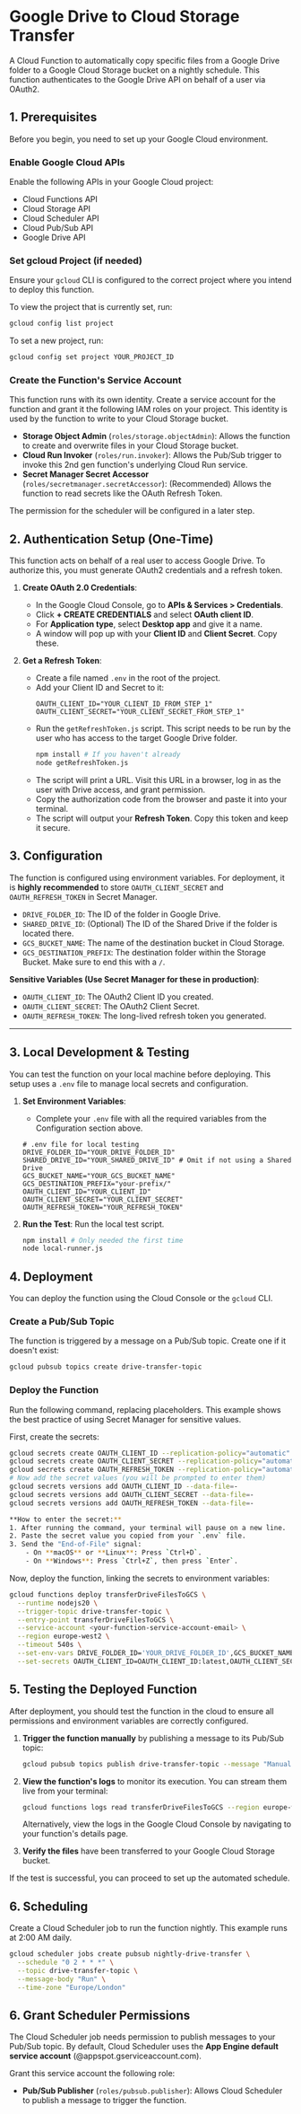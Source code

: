 # Google Drive to Cloud Storage Transfer

A Cloud Function to automatically copy specific files from a Google Drive folder to a Google Cloud Storage bucket on a nightly schedule.
This function authenticates to the Google Drive API on behalf of a user via OAuth2.

## 1. Prerequisites

Before you begin, you need to set up your Google Cloud environment.

### Enable Google Cloud APIs

Enable the following APIs in your Google Cloud project:
- Cloud Functions API
- Cloud Storage API
- Cloud Scheduler API
- Cloud Pub/Sub API
- Google Drive API

### Set gcloud Project (if needed)

Ensure your `gcloud` CLI is configured to the correct project where you intend to deploy this function.

To view the project that is currently set, run:
```bash
gcloud config list project
```

To set a new project, run:
```bash
gcloud config set project YOUR_PROJECT_ID
```

### Create the Function's Service Account

This function runs with its own identity. Create a service account for the function and grant it the following IAM roles on your project. This identity is used by the function to write to your Cloud Storage bucket.
- **Storage Object Admin** (`roles/storage.objectAdmin`): Allows the function to create and overwrite files in your Cloud Storage bucket.
- **Cloud Run Invoker** (`roles/run.invoker`): Allows the Pub/Sub trigger to invoke this 2nd gen function's underlying Cloud Run service.
- **Secret Manager Secret Accessor** (`roles/secretmanager.secretAccessor`): (Recommended) Allows the function to read secrets like the OAuth Refresh Token.

The permission for the scheduler will be configured in a later step.

## 2. Authentication Setup (One-Time)

This function acts on behalf of a real user to access Google Drive. To authorize this, you must generate OAuth2 credentials and a refresh token.

1.  **Create OAuth 2.0 Credentials**:
    - In the Google Cloud Console, go to **APIs & Services > Credentials**.
    - Click **+ CREATE CREDENTIALS** and select **OAuth client ID**.
    - For **Application type**, select **Desktop app** and give it a name.
    - A window will pop up with your **Client ID** and **Client Secret**. Copy these.

2.  **Get a Refresh Token**:
    - Create a file named `.env` in the root of the project.
    - Add your Client ID and Secret to it:
      ```.env
      OAUTH_CLIENT_ID="YOUR_CLIENT_ID_FROM_STEP_1"
      OAUTH_CLIENT_SECRET="YOUR_CLIENT_SECRET_FROM_STEP_1"
      ```
    - Run the `getRefreshToken.js` script. This script needs to be run by the user who has access to the target Google Drive folder.
      ```bash
      npm install # If you haven't already
      node getRefreshToken.js
      ```
    - The script will print a URL. Visit this URL in a browser, log in as the user with Drive access, and grant permission.
    - Copy the authorization code from the browser and paste it into your terminal.
    - The script will output your **Refresh Token**. Copy this token and keep it secure.

## 3. Configuration

The function is configured using environment variables. For deployment, it is **highly recommended** to store `OAUTH_CLIENT_SECRET` and `OAUTH_REFRESH_TOKEN` in Secret Manager.

- `DRIVE_FOLDER_ID`: The ID of the folder in Google Drive.
- `SHARED_DRIVE_ID`: (Optional) The ID of the Shared Drive if the folder is located there.
- `GCS_BUCKET_NAME`: The name of the destination bucket in Cloud Storage.
- `GCS_DESTINATION_PREFIX`: The destination folder within the Storage Bucket. Make sure to end this with a `/`.

**Sensitive Variables (Use Secret Manager for these in production)**:
- `OAUTH_CLIENT_ID`: The OAuth2 Client ID you created. 
- `OAUTH_CLIENT_SECRET`: The OAuth2 Client Secret.
- `OAUTH_REFRESH_TOKEN`: The long-lived refresh token you generated.


---
 
## 3. Local Development & Testing

You can test the function on your local machine before deploying. This setup uses a `.env` file to manage local secrets and configuration.

1.  **Set Environment Variables**:
    - Complete your `.env` file with all the required variables from the Configuration section above.

    ```
    # .env file for local testing
    DRIVE_FOLDER_ID="YOUR_DRIVE_FOLDER_ID"
    SHARED_DRIVE_ID="YOUR_SHARED_DRIVE_ID" # Omit if not using a Shared Drive
    GCS_BUCKET_NAME="YOUR_GCS_BUCKET_NAME"
    GCS_DESTINATION_PREFIX="your-prefix/"
    OAUTH_CLIENT_ID="YOUR_CLIENT_ID"
    OAUTH_CLIENT_SECRET="YOUR_CLIENT_SECRET"
    OAUTH_REFRESH_TOKEN="YOUR_REFRESH_TOKEN"
    ```

2.  **Run the Test**:
    Run the local test script.

    ```bash
    npm install # Only needed the first time
    node local-runner.js
    ```

## 4. Deployment

You can deploy the function using the Cloud Console or the `gcloud` CLI.

### Create a Pub/Sub Topic

The function is triggered by a message on a Pub/Sub topic. Create one if it doesn't exist:
```bash
gcloud pubsub topics create drive-transfer-topic
```

### Deploy the Function

Run the following command, replacing placeholders. This example shows the best practice of using Secret Manager for sensitive values.

First, create the secrets:
```bash
gcloud secrets create OAUTH_CLIENT_ID --replication-policy="automatic"
gcloud secrets create OAUTH_CLIENT_SECRET --replication-policy="automatic"
gcloud secrets create OAUTH_REFRESH_TOKEN --replication-policy="automatic"
# Now add the secret values (you will be prompted to enter them)
gcloud secrets versions add OAUTH_CLIENT_ID --data-file=-
gcloud secrets versions add OAUTH_CLIENT_SECRET --data-file=-
gcloud secrets versions add OAUTH_REFRESH_TOKEN --data-file=-

**How to enter the secret:**
1. After running the command, your terminal will pause on a new line.
2. Paste the secret value you copied from your `.env` file.
3. Send the "End-of-File" signal:
    - On **macOS** or **Linux**: Press `Ctrl+D`.
    - On **Windows**: Press `Ctrl+Z`, then press `Enter`.
```

Now, deploy the function, linking the secrets to environment variables:
```bash
gcloud functions deploy transferDriveFilesToGCS \
  --runtime nodejs20 \
  --trigger-topic drive-transfer-topic \
  --entry-point transferDriveFilesToGCS \
  --service-account <your-function-service-account-email> \
  --region europe-west2 \
  --timeout 540s \
  --set-env-vars DRIVE_FOLDER_ID='YOUR_DRIVE_FOLDER_ID',GCS_BUCKET_NAME='YOUR_GCS_BUCKET_NAME',GCS_DESTINATION_PREFIX='your-prefix/',SHARED_DRIVE_ID='YOUR_SHARED_DRIVE_ID' \
  --set-secrets OAUTH_CLIENT_ID=OAUTH_CLIENT_ID:latest,OAUTH_CLIENT_SECRET=OAUTH_CLIENT_SECRET:latest,OAUTH_REFRESH_TOKEN=OAUTH_REFRESH_TOKEN:latest
```

## 5. Testing the Deployed Function

After deployment, you should test the function in the cloud to ensure all permissions and environment variables are correctly configured.

1.  **Trigger the function manually** by publishing a message to its Pub/Sub topic:
    ```bash
    gcloud pubsub topics publish drive-transfer-topic --message "Manual test run"
    ```

2.  **View the function's logs** to monitor its execution. You can stream them live from your terminal:
    ```bash
    gcloud functions logs read transferDriveFilesToGCS --region europe-west2 --live
    ```
    Alternatively, view the logs in the Google Cloud Console by navigating to your function's details page.

3.  **Verify the files** have been transferred to your Google Cloud Storage bucket.

If the test is successful, you can proceed to set up the automated schedule.


## 6. Scheduling

Create a Cloud Scheduler job to run the function nightly. This example runs at 2:00 AM daily.

```bash
gcloud scheduler jobs create pubsub nightly-drive-transfer \
  --schedule "0 2 * * *" \
  --topic drive-transfer-topic \
  --message-body "Run" \
  --time-zone "Europe/London"
```

## 6. Grant Scheduler Permissions

The Cloud Scheduler job needs permission to publish messages to your Pub/Sub topic. By default, Cloud Scheduler uses the **App Engine default service account** (<your-project-id>@appspot.gserviceaccount.com). 

Grant this service account the following role:
- **Pub/Sub Publisher** (`roles/pubsub.publisher`): Allows Cloud Scheduler to publish a message to trigger the function.